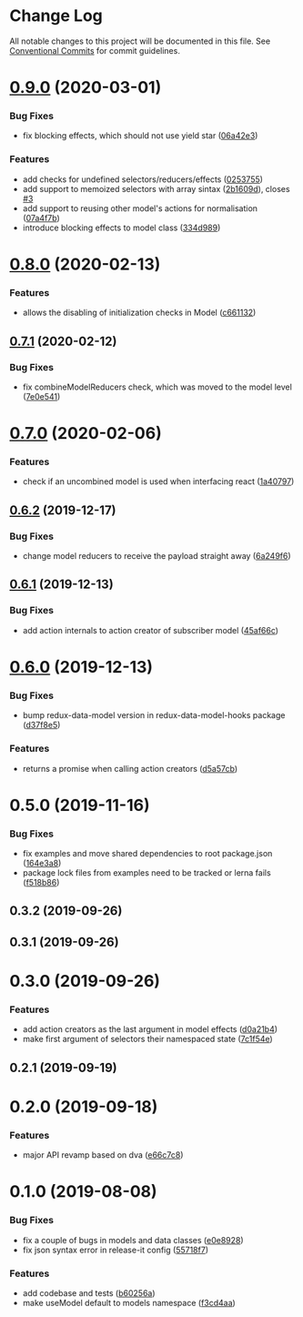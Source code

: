 # Change Log

All notable changes to this project will be documented in this file.
See [Conventional Commits](https://conventionalcommits.org) for commit guidelines.

# [0.9.0](https://github.com/kayak/redux-data-model/compare/v0.8.0...v0.9.0) (2020-03-01)


### Bug Fixes

* fix blocking effects, which should not use yield star ([06a42e3](https://github.com/kayak/redux-data-model/commit/06a42e3a12e45c61646d29205f374975288f8273))


### Features

* add checks for undefined selectors/reducers/effects ([0253755](https://github.com/kayak/redux-data-model/commit/02537559f17de59695de8514d90a054fc66b0773))
* add support to memoized selectors with array sintax ([2b1609d](https://github.com/kayak/redux-data-model/commit/2b1609d9b877c5161f70359344e60e7132ad89d3)), closes [#3](https://github.com/kayak/redux-data-model/issues/3)
* add support to reusing other model's actions for normalisation ([07a4f7b](https://github.com/kayak/redux-data-model/commit/07a4f7b9f8f348daad19d8d8607bafb6c5489ac1))
* introduce blocking effects to model class ([334d989](https://github.com/kayak/redux-data-model/commit/334d9892bf15ced817272abdd721eab865459bae))





# [0.8.0](https://github.com/kayak/redux-data-model/compare/v0.7.1...v0.8.0) (2020-02-13)


### Features

* allows the disabling of initialization checks in Model ([c661132](https://github.com/kayak/redux-data-model/commit/c661132af2b6a1c9c14626a86593b6d1ae52109d))





## [0.7.1](https://github.com/kayak/redux-data-model/compare/v0.7.0...v0.7.1) (2020-02-12)


### Bug Fixes

* fix combineModelReducers check, which was moved to the model level ([7e0e541](https://github.com/kayak/redux-data-model/commit/7e0e541eacd373ed6cfa1bf3b1b987cc994bd496))





# [0.7.0](https://github.com/kayak/redux-data-model/compare/v0.6.2...v0.7.0) (2020-02-06)


### Features

* check if an uncombined model is used when interfacing react ([1a40797](https://github.com/kayak/redux-data-model/commit/1a40797fa6fa3df9f88015c34a3ec34dba186777))





## [0.6.2](https://github.com/kayak/redux-data-model/compare/v0.6.1...v0.6.2) (2019-12-17)


### Bug Fixes

* change model reducers to receive the payload straight away ([6a249f6](https://github.com/kayak/redux-data-model/commit/6a249f609907224e2c2a58ae44d76841039387bd))





## [0.6.1](https://github.com/kayak/redux-data-model/compare/v0.6.0...v0.6.1) (2019-12-13)


### Bug Fixes

* add action internals to action creator of subscriber model ([45af66c](https://github.com/kayak/redux-data-model/commit/45af66cd69a0e07691ebd7092a0be88825b9933b))





# [0.6.0](https://github.com/kayak/redux-data-model/compare/v0.5.0...v0.6.0) (2019-12-13)


### Bug Fixes

* bump redux-data-model version in redux-data-model-hooks package ([d37f8e5](https://github.com/kayak/redux-data-model/commit/d37f8e5563164ec1285c659e7f5f75ecd44f8858))


### Features

* returns a promise when calling action creators ([d5a57cb](https://github.com/kayak/redux-data-model/commit/d5a57cb636c63e306c1850d755e8097e5f3af968))





# 0.5.0 (2019-11-16)


### Bug Fixes

* fix examples and move shared dependencies to root package.json ([164e3a8](https://github.com/kayak/redux-data-model/commit/164e3a865cacb2ed9c4af9bb9d2fa3415ac0e610))
* package lock files from examples need to be tracked or lerna fails ([f518b86](https://github.com/kayak/redux-data-model/commit/f518b86e8c7ceb4b4a20ab7f5e9497689db680b9))



## 0.3.2 (2019-09-26)



## 0.3.1 (2019-09-26)



# 0.3.0 (2019-09-26)


### Features

* add action creators as the last argument in model effects ([d0a21b4](https://github.com/kayak/redux-data-model/commit/d0a21b40aa73c65a27b18588cebbb3159cb037d6))
* make first argument of selectors their namespaced state ([7c1f54e](https://github.com/kayak/redux-data-model/commit/7c1f54eb065aaa860836d17812e36a1f904a8e9d))



## 0.2.1 (2019-09-19)



# 0.2.0 (2019-09-18)


### Features

* major API revamp based on dva ([e66c7c8](https://github.com/kayak/redux-data-model/commit/e66c7c8fad9c6cf3cf2c8ac73db31ab67b255c77))



# 0.1.0 (2019-08-08)


### Bug Fixes

* fix a couple of bugs in models and data classes ([e0e8928](https://github.com/kayak/redux-data-model/commit/e0e8928112a4f6a335364e3acfd56d151c40eb1e))
* fix json syntax error in release-it config ([55718f7](https://github.com/kayak/redux-data-model/commit/55718f7de7d091f274ea249c30abd7666aa7c1f7))


### Features

* add codebase and tests ([b60256a](https://github.com/kayak/redux-data-model/commit/b60256ab83724d45c565af6e45baecbe820baa81))
* make useModel default to models namespace ([f3cd4aa](https://github.com/kayak/redux-data-model/commit/f3cd4aad615a3a18561205ea1ce251afb7307d85))
